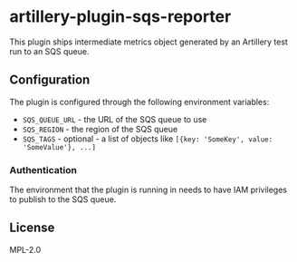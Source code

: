 # artillery-plugin-sqs-reporter

This plugin ships intermediate metrics object generated by an Artillery test run to an SQS queue.

## Configuration

The plugin is configured through the following environment variables:

- `SQS_QUEUE_URL` - the URL of the SQS queue to use
- `SQS_REGION` - the region of the SQS queue
- `SQS_TAGS` - optional - a list of objects like `[{key: 'SomeKey', value: 'SomeValue'}, ...]`

### Authentication

The environment that the plugin is running in needs to have IAM privileges to publish to the SQS queue.

## License

MPL-2.0